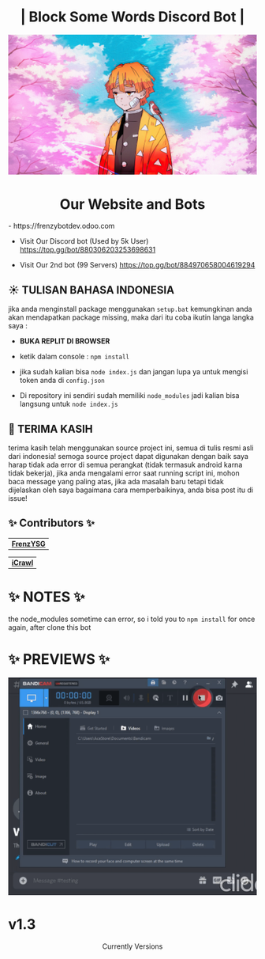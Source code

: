 <h1 align="center" height="500px">| Block Some Words Discord Bot |</h1>
<p align="center">
<img src="./assets/lol.jpg"/>
<a align="center">
<h1 align="center" height="500px">Our Website and Bots</h1>
- https://frenzybotdev.odoo.com
    
- Visit Our Discord bot (Used by 5k User)
https://top.gg/bot/880306203253698631
    
- Visit Our 2nd bot (99 Servers)
https://top.gg/bot/884970658004619294

## ☀ TULISAN BAHASA INDONESIA
jika anda menginstall package menggunakan ``setup.bat`` kemungkinan anda akan mendapatkan package missing, maka dari itu coba
ikutin langa langka saya :
- **BUKA REPLIT DI BROWSER**
- ketik dalam console :
``npm install``
- jika sudah kalian bisa ``node index.js`` dan jangan lupa ya untuk mengisi token anda di  ``config.json``

- Di repository ini sendiri sudah memiliki ```node_modules``` jadi kalian bisa langsung untuk ```node index.js```

## 🌙 TERIMA KASIH
terima kasih telah menggunakan source project ini,
semua di tulis resmi asli dari indonesia!
semoga source project dapat digunakan dengan baik
saya harap tidak ada error di semua perangkat (tidak termasuk android karna tidak bekerja),
jika anda mengalami error saat running script ini, mohon baca message yang paling atas,
jika ada masalah baru tetapi tidak dijelaskan oleh saya bagaimana cara memperbaikinya, anda bisa post itu di issue!
    
## ✨ Contributors ✨
<table>
  <tr>
<td align="center"><a href="https://github.com/FrenzY8"
<sub><b>FrenzYSG</b></sub><br /></td>
  </tr>
</table>
<table>
  <tr>
<td align="center"><a href="https://github.com/icrawl"
<sub><b>iCrawl</b></sub><br /></td>
  </tr>
</table>

# ✨ NOTES ✨
the node_modules sometime can error, so i told you to ```npm install``` for once again, after clone this  bot

# ✨ PREVIEWS ✨
<p align="center">
<img src="./assets/bandicam-2021-09-20-01-11-03-946.gif"/>
<a align="center">
  
# v1.3
  Currently Versions

